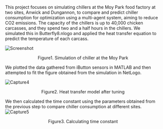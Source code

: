This project focuses on simulating chillers at the Moy Park food factory at two sites, Anwick and Dungannon, to compare and predict chiller consumption for optimization using a multi-agent system, aiming to reduce CO2 emissions. The capacity of the chillers is up to 40,000 chicken carcasses, and they spend two and a half hours in the chillers. We simulated this in Butterfly8.nlogo and applied the heat transfer equation to predict the temperature of each carcass.

![Screenshot](https://github.com/user-attachments/assets/3a2a4945-d6f2-4297-9e65-270801d83e94)
<p align="center" >
Figure1. Simulation of chiller at the Moy Park

We plotted the data gathered from iButton sensors in MATLAB and then attempted to fit the figure obtained from the simulation in NetLogo.

![Capture4](https://github.com/user-attachments/assets/efafa316-507d-4566-98e2-218101fce705)

<p align="center" >
Figure2. Heat transfer model after tuning


We then calculated the time constant using the parameters obtained from the previous step to compare chiller consumption at different sites.
![Capture5](https://github.com/user-attachments/assets/3af8869a-b5b0-4a26-91aa-7753310fd424)
<p align="center" >
Figure3. Calculating time constant
